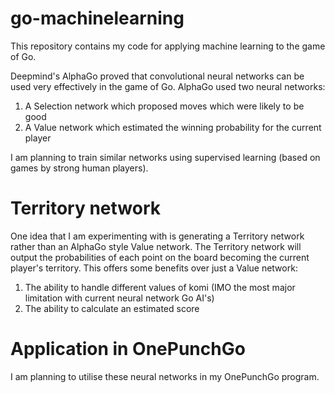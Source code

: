 # go-machinelearning
This repository contains my code for applying machine learning to the game of Go.

Deepmind's AlphaGo proved that convolutional neural networks can be used very effectively in the game of Go. AlphaGo used two
neural networks:
1) A Selection network which proposed moves which were likely to be good
2) A Value network which estimated the winning probability for the current player

I am planning to train similar networks using supervised learning (based on games by strong human players).

# Territory network
One idea that I am experimenting with is generating a Territory network rather than an AlphaGo style Value network. The
Territory network will output the probabilities of each point on the board becoming the current player's territory. This
offers some benefits over just a Value network:
1) The ability to handle different values of komi (IMO the most major limitation with current neural network Go AI's)
2) The ability to calculate an estimated score

# Application in OnePunchGo
I am planning to utilise these neural networks in my OnePunchGo program.
